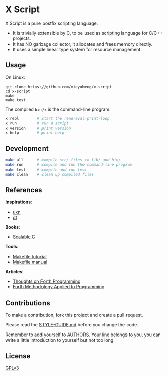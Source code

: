 # X Script

X Script is a pure postfix scripting language.

- It is trivially extensible by C, to be used as scripting language for C/C++ projects.
- It has NO garbage collector, it allocates and frees memory directly.
- It uses a simple linear type system for resource management.

## Usage

On Linux:

```
git clone https://github.com/xieyuheng/x-script
cd x-script
make
make test
```

The compiled `bin/x` is the command-line program.

```sh
x repl        # start the read-eval-print-loop
x run         # run a script
x version     # print version
x help        # print help
```

## Development

```sh
make all      # compile src/ files to lib/ and bin/
make run      # compile and run the command-line program
make test     # compile and run test
make clean    # clean up compiled files
```

## References

**Inspirations**:

- [uxn](https://100r.co/site/uxn.html)
- [dt](https://github.com/so-dang-cool/dt)

**Books**:

- [Scalable C](https://github.com/booksbyus/scalable-c)

**Tools**:

- [Makefile tutorial](https://makefiletutorial.com)
- [Makefile manual](https://www.gnu.org/software/make/manual/make.html)

**Articles**:

- [Thoughts on Forth Programming](https://readonly.link/articles/https://code-of-x-script.fidb.app/docs/references/articles/thoughts-on-forth-programming.md)
- [Forth Methodology Applied to Programming](https://readonly.link/articles/https://code-of-x-script.fidb.app/docs/references/articles/forth-methodology-applied-to-programming.md)

## Contributions

To make a contribution, fork this project and create a pull request.

Please read the [STYLE-GUIDE.md](STYLE-GUIDE.md) before you change the code.

Remember to add yourself to [AUTHORS](AUTHORS).
Your line belongs to you, you can write a little
introduction to yourself but not too long.

## License

[GPLv3](LICENSE)
